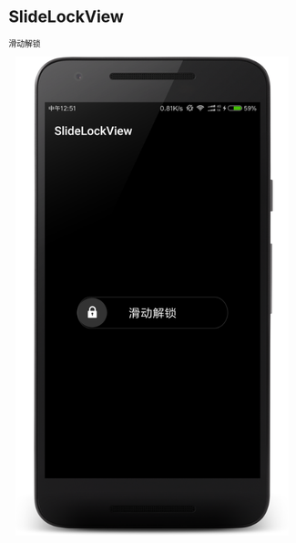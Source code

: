 # SlideLockView
滑动解锁


<div align=center><img src="art/snapshort.png" width='480' height='840'/></div>



